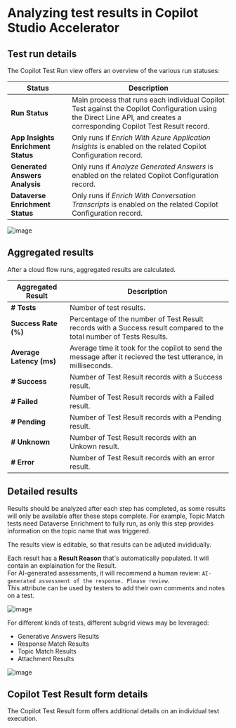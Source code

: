# Analyzing test results in Copilot Studio Accelerator

## Test run details

The Copilot Test Run view offers an overview of the various run statuses:

| Status | Description | 
| --- | --- | 
| **Run Status** | Main process that runs each individual Copilot Test against the Copilot Configuration using the Direct Line API, and creates a corresponding Copilot Test Result record. | 
| **App Insights Enrichment Status** | Only runs if _Enrich With Azure Application Insights_ is enabled on the related Copilot Configuration record. | 
| **Generated Answers Analysis** | Only runs if _Analyze Generated Answers_	is enabled on the related Copilot Configuration record. | 
| **Dataverse Enrichment Status** | Only runs if _Enrich With Conversation Transcripts_ is enabled on the related Copilot Configuration record.  | 

![image](https://github.com/microsoft/Powercat-Copilotstudio-Accelerator/assets/37898885/9a0e2a82-3387-4433-83f8-d1a56164784f)

## Aggregated results

After a cloud flow runs, aggregated results are calculated.

| Aggregated Result | Description | 
| --- | --- | 
| **# Tests** | Number of test results. | 
| **Success Rate (%)** | Percentage of the number of Test Result records with a Success result compared to the total number of Tests Results. | 
| **Average Latency (ms)** | Average time it took for the copilot to send the message after it recieved the test utterance, in milliseconds. | 
| **# Success** | Number of Test Result records with a Success result. | 
| **# Failed** | Number of Test Result records with a Failed result. | 
| **# Pending** | Number of Test Result records with a Pending result. | 
| **# Unknown** | Number of Test Result records with an Unkown result. | 
| **# Error** | Number of Test Result records with an error result. | 

## Detailed results

Results should be analyzed after each step has completed, as some results will only be available after these steps complete.
For example, Topic Match tests need Dataverse Enrichment to fully run, as only this step provides information on the topic name that was triggered.

The results view is editable, so that results can be adjuted invididually.

Each result has a **Result Reason** that's automatically populated. It will contain an explaination for the Result. <br>
For AI-generated assessments, it will recommend a human review: `AI-generated assessment of the response. Please review`. <br>
This attribute can be used by testers to add their own comments and notes on a test.

![image](https://github.com/microsoft/Powercat-Copilotstudio-Accelerator/assets/37898885/9de27a17-efe4-4220-9492-889bb623ddb7)

For different kinds of tests, different subgrid views may be leveraged:
- Generative Answers Results
- Response Match Results
- Topic Match Results
- Attachment Results

![image](https://github.com/microsoft/Powercat-Copilotstudio-Accelerator/assets/37898885/42c9d0bc-0357-404e-ae83-95917c50af5e)

## Copilot Test Result form details

The Copilot Test Result form offers additional details on an individual test execution.





